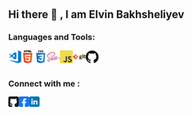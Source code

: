 ## Hi  there :wave: , I am Elvin Bakhsheliyev

<!--
**ElvinBaxsh/ElvinBaxsh** is a ✨ _special_ ✨ repository because its `README.md` (this file) appears on your GitHub profile.
<br/>

Here are some ideas to get you started:
- 🔭 I’m currently working on my special personal project
- 🌱 I’m currently learning React js
- 🤔 I’m looking for help with Front-end development
- 💬 Ask me about the work I've done
- 📫 How to reach me: baxsheliyevelvin@gmail.com
- ⚡ Fun fact: I love to draw and dance
<br/>
<br/>

- 🔭 I’m currently working on ...
- 🌱 I’m currently learning ...
- 👯 I’m looking to collaborate on ...
- 🤔 I’m looking for help with ...
- 💬 Ask me about ...
- 📫 How to reach me: ...
- 😄 Pronouns: ...
- ⚡ Fun fact: ...
-->
### Languages and Tools:

<img align="left" alt="Visual Studio Code" width="26px" src="https://raw.githubusercontent.com/github/explore/80688e429a7d4ef2fca1e82350fe8e3517d3494d/topics/visual-studio-code/visual-studio-code.png" />
<img align="left" alt="HTML5" width="26px" src="https://raw.githubusercontent.com/github/explore/80688e429a7d4ef2fca1e82350fe8e3517d3494d/topics/html/html.png" />
<img align="left" alt="CSS3" width="26px" src="https://raw.githubusercontent.com/github/explore/80688e429a7d4ef2fca1e82350fe8e3517d3494d/topics/css/css.png" />
<img align="left" alt="Sass" width="26px" src="https://raw.githubusercontent.com/github/explore/80688e429a7d4ef2fca1e82350fe8e3517d3494d/topics/sass/sass.png" />
<img align="left" alt="JavaScript" width="26px" src="https://raw.githubusercontent.com/github/explore/80688e429a7d4ef2fca1e82350fe8e3517d3494d/topics/javascript/javascript.png" />
<img align="left" alt="Git" width="26px" src="https://raw.githubusercontent.com/github/explore/80688e429a7d4ef2fca1e82350fe8e3517d3494d/topics/git/git.png" />
<img align="left" alt="GitHub" width="26px" src="https://raw.githubusercontent.com/github/explore/78df643247d429f6cc873026c0622819ad797942/topics/github/github.png" />

<br />
<br />

### Connect with me :
<a href="https://github.com/ElvinBaxsh">
  <img align="left" alt="Elvin Baxsh GitHub" width="21px" src="https://raw.githubusercontent.com/edent/SuperTinyIcons/099dc12b59179d07d534069bc8551718f786d91a/images/svg/github.svg" />
</a>
<a href="https://www.facebook.com/ElvinBaxsh/"> <img align="left" alt="Elvin Baxsh Facebook" width="21px" src="https://raw.githubusercontent.com/edent/SuperTinyIcons/099dc12b59179d07d534069bc8551718f786d91a/images/svg/facebook.svg" ></a>
<a href="https://www.linkedin.com/in/elvinbakhsheliyev/">
  <img align="left" alt="Elvin Baxsh Linkdin" width="21px" src="https://raw.githubusercontent.com/edent/SuperTinyIcons/099dc12b59179d07d534069bc8551718f786d91a/images/svg/linkedin.svg" />
</a>
